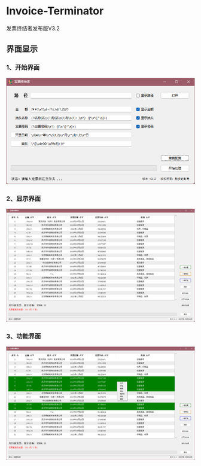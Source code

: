 # Invoice-Terminator
发票终结者发布版V3.2


##  界面显示

### 1、开始界面
<img src="./Pictures/开始界面.png"/>

### 2、显示界面
<img src="./Pictures/显示界面.png"/>

### 3、功能界面
<img src="./Pictures/功能界面.png"/> 